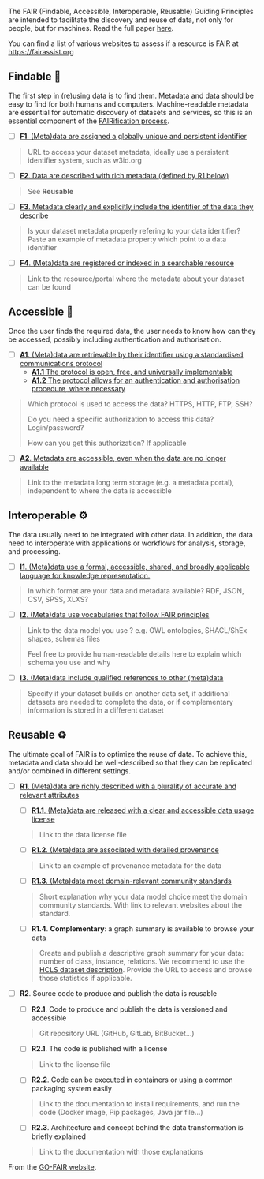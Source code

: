The FAIR (Findable, Accessible, Interoperable, Reusable) Guiding Principles are intended to facilitate the discovery and reuse of data, not only for people, but for machines. Read the full paper [here](https://www.nature.com/articles/sdata201618).

You can find a list of various websites to assess if a resource is FAIR at https://fairassist.org

## Findable 🔎

The first step in (re)using data is to find them. Metadata and data should be easy to find for both humans and computers. Machine-readable metadata are essential for automatic discovery of datasets and services, so this is an essential component of the [FAIRification process](https://www.go-fair.org/fair-principles/fairification-process/).

- [ ] [**F1**. (Meta)data are assigned a globally unique and persistent identifier](https://www.go-fair.org/fair-principles/fair-data-principles-explained/f1-meta-data-assigned-globally-unique-persistent-identifiers/)

> URL to access your dataset metadata, ideally use a persistent identifier system, such as w3id.org

- [ ] [**F2**. Data are described with rich metadata (defined by R1 below)](https://www.go-fair.org/fair-principles/fair-data-principles-explained/f2-data-described-rich-metadata/)

> See **Reusable**

- [ ] [**F3**. Metadata clearly and explicitly include the identifier of the data they describe](https://www.go-fair.org/fair-principles/f3-metadata-clearly-explicitly-include-identifier-data-describe/)

> Is your dataset metadata properly refering to your data identifier? Paste an example of metadata property which point to a data identifier

- [ ] [**F4**. (Meta)data are registered or indexed in a searchable resource](https://www.go-fair.org/fair-principles/f4-metadata-registered-indexed-searchable-resource/)

> Link to the resource/portal where the metadata about your dataset can be found

## Accessible 📂

Once the user finds the required data, the user  needs to know how can  they be accessed, possibly including authentication and authorisation.

- [ ] [**A1**. (Meta)data are retrievable by their identifier using a standardised communications protocol](https://www.go-fair.org/fair-principles/542-2/)
  - [**A1.1** The protocol is open, free, and universally implementable](https://www.go-fair.org/fair-principles/a1-1-protocol-open-free-universally-implementable/)
  - [**A1.2** The protocol allows for an authentication and authorisation procedure, where necessary](https://www.go-fair.org/fair-principles/a1-2-protocol-allows-authentication-authorisation-required/)


> Which protocol is used to access the data? HTTPS, HTTP, FTP, SSH?
>
> Do you need a specific authorization to access this data? Login/password?
>
> How can you get this authorization? If applicable

- [ ] [**A2**. Metadata are accessible, even when the data are no longer available](https://www.go-fair.org/fair-principles/a2-metadata-accessible-even-data-no-longer-available/)

> Link to the metadata long term storage (e.g. a metadata portal), independent to where the data is accessible

## Interoperable ⚙️

The data usually need to be integrated with other data. In addition, the data need to interoperate with applications or workflows for  analysis, storage, and processing.

- [ ] [**I1**. (Meta)data use a formal, accessible, shared, and broadly applicable language for knowledge representation.](https://www.go-fair.org/fair-principles/i1-metadata-use-formal-accessible-shared-broadly-applicable-language-knowledge-representation/)

> In which format are your data and metadata available? RDF, JSON, CSV, SPSS, XLXS?

- [ ] [**I2**. (Meta)data use vocabularies that follow FAIR principles](https://www.go-fair.org/fair-principles/i2-metadata-use-vocabularies-follow-fair-principles/)

> Link to the data model you use ? e.g. OWL ontologies, SHACL/ShEx shapes, schemas files
>
> Feel free to provide human-readable details here to explain which schema you use and why

- [ ] [**I3**. (Meta)data include qualified references to other (meta)data](https://www.go-fair.org/fair-principles/i3-metadata-include-qualified-references-metadata/)

> Specify if  your dataset builds on another data set, if additional datasets are needed to complete the data, or if complementary information is stored in a different dataset

## Reusable ♻️

The ultimate goal of FAIR is to optimize the reuse of data. To achieve  this, metadata and data should be well-described so that they can be  replicated and/or combined in different settings.

- [ ] [**R1**. (Meta)data are richly described with a plurality of accurate and relevant attributes](https://www.go-fair.org/fair-principles/r1-metadata-richly-described-plurality-accurate-relevant-attributes/)
  
  - [ ] [**R1.1**. (Meta)data are released with a clear and accessible data usage license](https://www.go-fair.org/fair-principles/r1-1-metadata-released-clear-accessible-data-usage-license/)
  
  > Link to the data license file
  
  - [ ] [**R1.2**. (Meta)data are associated with detailed provenance](https://www.go-fair.org/fair-principles/r1-2-metadata-associated-detailed-provenance/)
  
  > Link to an example of provenance metadata for the data
  
  - [ ] [**R1.3**. (Meta)data meet domain-relevant community standards](https://www.go-fair.org/fair-principles/r1-3-metadata-meet-domain-relevant-community-standards/)
  
  > Short explanation why your data model choice meet the domain community standards. With link to relevant websites about the standard.
  
    - [ ] **R1.4**. **Complementary**: a graph summary is available to browse your data
  
  > Create and publish a descriptive graph summary for your data: number of class, instance, relations. We recommend to use the [HCLS dataset description](https://www.w3.org/TR/hcls-dataset/). Provide the URL to access and browse those statistics if applicable.

<!-- Note: the HCLS and Source code part is not present in the original GO-FAIR docs -->

- [ ] **R2**. Source code to produce and publish the data is reusable

  - [ ] **R2.1**. Code to produce and publish the data is versioned and accessible

  > Git repository URL (GitHub, GitLab, BitBucket...)

  - [ ] **R2.1**. The code is published with a license

  > Link to the license file

  - [ ] **R2.2**. Code can be executed in containers or using a common packaging system easily

  > Link to the documentation to install requirements, and run the code (Docker image, Pip packages, Java jar file...)

  - [ ] **R2.3**. Architecture and concept behind the data transformation is briefly explained

  > Link to the documentation with those explanations

From the [GO-FAIR website](https://www.go-fair.org/fair-principles/).

